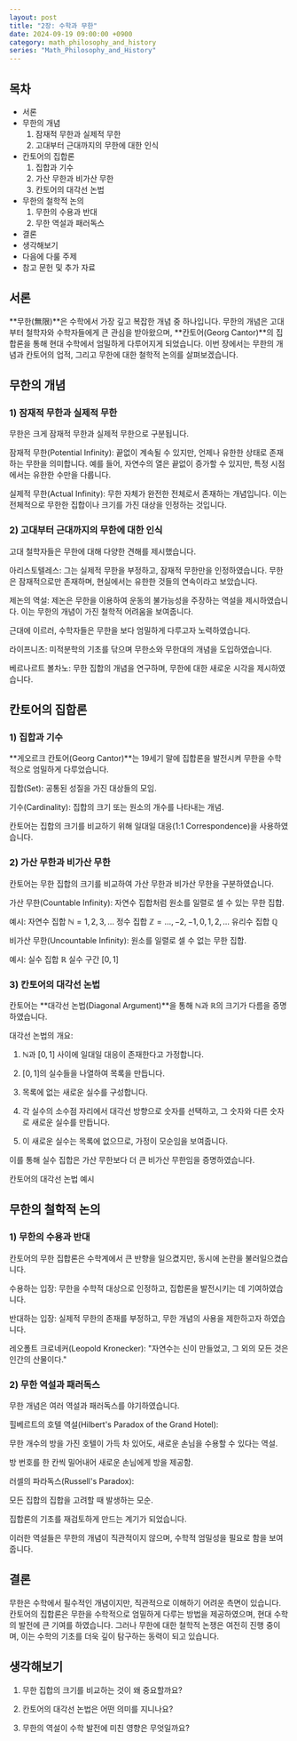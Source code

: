```yaml
---
layout: post
title: "2장: 수학과 무한"
date: 2024-09-19 09:00:00 +0900
category: math_philosophy_and_history
series: "Math_Philosophy_and_History"
---
```


## 목차
- 서론
- 무한의 개념
  1) 잠재적 무한과 실제적 무한
  2) 고대부터 근대까지의 무한에 대한 인식
- 칸토어의 집합론
  1) 집합과 기수
  2) 가산 무한과 비가산 무한
  3) 칸토어의 대각선 논법
- 무한의 철학적 논의
  1) 무한의 수용과 반대
  2) 무한 역설과 패러독스
- 결론
- 생각해보기
- 다음에 다룰 주제
- 참고 문헌 및 추가 자료

## 서론
**무한(無限)**은 수학에서 가장 깊고 복잡한 개념 중 하나입니다. 무한의 개념은 고대부터 철학자와 수학자들에게 큰 관심을 받아왔으며, **칸토어(Georg Cantor)**의 집합론을 통해 현대 수학에서 엄밀하게 다루어지게 되었습니다. 이번 장에서는 무한의 개념과 칸토어의 업적, 그리고 무한에 대한 철학적 논의를 살펴보겠습니다.

## 무한의 개념
### 1) 잠재적 무한과 실제적 무한
무한은 크게 잠재적 무한과 실제적 무한으로 구분됩니다.

잠재적 무한(Potential Infinity): 끝없이 계속될 수 있지만, 언제나 유한한 상태로 존재하는 무한을 의미합니다. 예를 들어, 자연수의 열은 끝없이 증가할 수 있지만, 특정 시점에서는 유한한 수만을 다룹니다.

실제적 무한(Actual Infinity): 무한 자체가 완전한 전체로서 존재하는 개념입니다. 이는 전체적으로 무한한 집합이나 크기를 가진 대상을 인정하는 것입니다.

### 2) 고대부터 근대까지의 무한에 대한 인식
고대 철학자들은 무한에 대해 다양한 견해를 제시했습니다.

아리스토텔레스: 그는 실제적 무한을 부정하고, 잠재적 무한만을 인정하였습니다. 무한은 잠재적으로만 존재하며, 현실에서는 유한한 것들의 연속이라고 보았습니다.

제논의 역설: 제논은 무한을 이용하여 운동의 불가능성을 주장하는 역설을 제시하였습니다. 이는 무한의 개념이 가진 철학적 어려움을 보여줍니다.

근대에 이르러, 수학자들은 무한을 보다 엄밀하게 다루고자 노력하였습니다.

라이프니츠: 미적분학의 기초를 닦으며 무한소와 무한대의 개념을 도입하였습니다.

베르나르트 볼차노: 무한 집합의 개념을 연구하며, 무한에 대한 새로운 시각을 제시하였습니다.

## 칸토어의 집합론
### 1) 집합과 기수
**게오르크 칸토어(Georg Cantor)**는 19세기 말에 집합론을 발전시켜 무한을 수학적으로 엄밀하게 다루었습니다.

집합(Set): 공통된 성질을 가진 대상들의 모임.

기수(Cardinality): 집합의 크기 또는 원소의 개수를 나타내는 개념.

칸토어는 집합의 크기를 비교하기 위해 일대일 대응(1:1 Correspondence)을 사용하였습니다.

### 2) 가산 무한과 비가산 무한
칸토어는 무한 집합의 크기를 비교하여 가산 무한과 비가산 무한을 구분하였습니다.

가산 무한(Countable Infinity): 자연수 집합처럼 원소를 일렬로 셀 수 있는 무한 집합.

예시:
자연수 집합 $\mathbb{N} = {1, 2, 3, \dots}$
정수 집합 $\mathbb{Z} = {\dots, -2, -1, 0, 1, 2, \dots}$
유리수 집합 $\mathbb{Q}$

비가산 무한(Uncountable Infinity): 원소를 일렬로 셀 수 없는 무한 집합.

예시:
실수 집합 $\mathbb{R}$
실수 구간 $[0,1]$

### 3) 칸토어의 대각선 논법
칸토어는 **대각선 논법(Diagonal Argument)**을 통해 $\mathbb{N}$과 $\mathbb{R}$의 크기가 다름을 증명하였습니다.

대각선 논법의 개요:

1. $\mathbb{N}$과 $[0,1]$ 사이에 일대일 대응이 존재한다고 가정합니다.

2. $[0,1]$의 실수들을 나열하여 목록을 만듭니다.

3. 목록에 없는 새로운 실수를 구성합니다.

4. 각 실수의 소수점 자리에서 대각선 방향으로 숫자를 선택하고, 그 숫자와 다른 숫자로 새로운 실수를 만듭니다.

5. 이 새로운 실수는 목록에 없으므로, 가정이 모순임을 보여줍니다.

이를 통해 실수 집합은 가산 무한보다 더 큰 비가산 무한임을 증명하였습니다.

칸토어의 대각선 논법 예시

## 무한의 철학적 논의
### 1) 무한의 수용과 반대
칸토어의 무한 집합론은 수학계에서 큰 반향을 일으켰지만, 동시에 논란을 불러일으켰습니다.

수용하는 입장: 무한을 수학적 대상으로 인정하고, 집합론을 발전시키는 데 기여하였습니다.

반대하는 입장: 실제적 무한의 존재를 부정하고, 무한 개념의 사용을 제한하고자 하였습니다.

레오폴트 크로네커(Leopold Kronecker): "자연수는 신이 만들었고, 그 외의 모든 것은 인간의 산물이다."

### 2) 무한 역설과 패러독스
무한 개념은 여러 역설과 패러독스를 야기하였습니다.

힐베르트의 호텔 역설(Hilbert's Paradox of the Grand Hotel):

무한 개수의 방을 가진 호텔이 가득 차 있어도, 새로운 손님을 수용할 수 있다는 역설.

방 번호를 한 칸씩 밀어내어 새로운 손님에게 방을 제공함.

러셀의 파라독스(Russell's Paradox):

모든 집합의 집합을 고려할 때 발생하는 모순.

집합론의 기초를 재검토하게 만드는 계기가 되었습니다.

이러한 역설들은 무한의 개념이 직관적이지 않으며, 수학적 엄밀성을 필요로 함을 보여줍니다.

## 결론
무한은 수학에서 필수적인 개념이지만, 직관적으로 이해하기 어려운 측면이 있습니다. 칸토어의 집합론은 무한을 수학적으로 엄밀하게 다루는 방법을 제공하였으며, 현대 수학의 발전에 큰 기여를 하였습니다. 그러나 무한에 대한 철학적 논쟁은 여전히 진행 중이며, 이는 수학의 기초를 더욱 깊이 탐구하는 동력이 되고 있습니다.

## 생각해보기
1. 무한 집합의 크기를 비교하는 것이 왜 중요할까요?

2. 칸토어의 대각선 논법은 어떤 의미를 지니나요?

3. 무한의 역설이 수학 발전에 미친 영향은 무엇일까요?